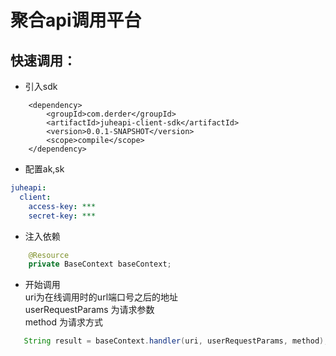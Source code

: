 # 聚合api调用平台
## 快速调用：
- 引入sdk
```maven
    <dependency>
        <groupId>com.derder</groupId>
        <artifactId>juheapi-client-sdk</artifactId>
        <version>0.0.1-SNAPSHOT</version>
        <scope>compile</scope>
    </dependency>
```
- 配置ak,sk
```yml
juheapi:
  client:
    access-key: ***
    secret-key: ***
```

- 注入依赖
  
```java
    @Resource
    private BaseContext baseContext;
```
- 开始调用  
  uri为在线调用时的url端口号之后的地址  
  userRequestParams 为请求参数  
  method 为请求方式  
  
```java
   String result = baseContext.handler(uri, userRequestParams, method);
```

